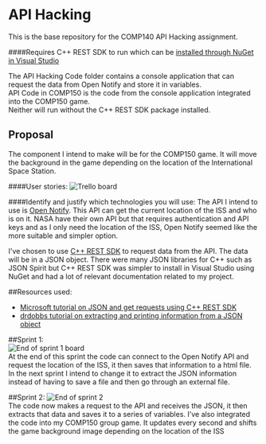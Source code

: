 # API Hacking
This is the base repository for the COMP140 API Hacking assignment.


####Requires C++ REST SDK to run which can be [installed through NuGet in Visual Studio](https://github.com/Microsoft/cpprestsdk/wiki/Getting-Started-Tutorial)

The API Hacking Code folder contains a console application that can request the data from Open Notify and store it in variables.  
API Code in COMP150 is the code from the console application integrated into the COMP150 game.  
Neither will run without the C++ REST SDK package installed.

## Proposal
The component I intend to make will be for the COMP150 game. It will move the background in the game depending on the location of the International Space Station.  

####User stories: 
![Trello board](https://raw.githubusercontent.com/MaddieK19/comp140-api-hacking/master/Trello%20boards%20and%20cards/Trello%20board.PNG)

####Identify and justify which technologies you will use:
The API I intend to use is [Open Notify](http://open-notify.org/). This API can get the current location of the ISS and who is on it. NASA have their own API but that requires authentication and API keys and as I only need the location of the ISS, Open Notify seemed like the more suitable and simpler option.

I've chosen to use [C++ REST SDK](http://casablanca.codeplex.com/) to request data from the API. The data will be in a JSON object. There were many JSON libraries for C++ such as JSON Spirit but C++ REST SDK was simpler to install in Visual Studio using NuGet and had a lot of relevant documentation related to my project.

##Resources used:
* [Microsoft tutorial on JSON and get requests using C++ REST SDK](https://msdn.microsoft.com/en-us/library/jj950082.aspx)
* [drdobbs tutorial on extracting and printing information from a JSON object](http://www.drdobbs.com/tools/json-and-the-microsoft-c-rest-sdk/240164821)

##Sprint 1:  
![End of sprint 1 board](https://raw.githubusercontent.com/MaddieK19/comp140-api-hacking/master/Trello%20boards%20and%20cards/End%20of%20sprint%20one.PNG)  
At the end of this sprint the code can connect to the Open Notify API and request the location of the ISS, it then saves that information to a html file. In the next sprint I intend to change it to extract the JSON information instead of having to save a file and then go through an external file.

##Sprint 2:
![End of sprint 2](https://raw.githubusercontent.com/MaddieK19/comp140-api-hacking/master/Trello%20boards%20and%20cards/End%20of%20sprint%20two.PNG)  
The code now makes a request to the API and receives the JSON, it then extracts that data and saves it to a series of variables. I've also integrated the code into my COMP150 group game. It updates every second and shifts the game background image depending on the location of the ISS


